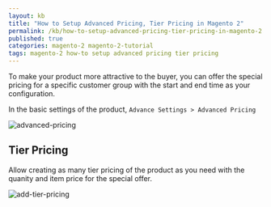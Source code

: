 ```yaml
---
layout: kb
title: "How to Setup Advanced Pricing, Tier Pricing in Magento 2"
permalink: /kb/how-to-setup-advanced-pricing-tier-pricing-in-magento-2.html
published: true
categories: magento-2 magento-2-tutorial
tags: magento-2 how-to setup advanced pricing tier pricing
---
```


To make your product more attractive to the buyer, you can offer the special pricing for a specific customer group with the start and end time as your configuration. 

In the basic settings of the product, `Advance Settings > Advanced Pricing`

![advanced-pricing](https://lh6.googleusercontent.com/GmLL1UeO23hKNWGtgNboWxaFsbv-VwcmcIOVJ87n-gJTxMMwGfpp-RZ68JA8Nb7gycSwQ-Lr3Ixndt5TtQLln5QPzmW3uitZUn8ZZXsBM3C4VtNWG4BJcJnXOqa4g4PDhOUgB_pf)

## Tier Pricing

Allow creating as many tier pricing of the product as you need with the quanity and item price for the special offer.

![add-tier-pricing](https://lh4.googleusercontent.com/l0HhrWP-hWwWMDPGrmvlgRWmNMs5SJDa8B4bbSN5xP4wpaYGvbIxqLluT2M5Mg2mfjP0frW5nUnMRnCztqH0PIQZ5Nzq-hvzmRKZk90JvmoANUbAGp7uXkaMZxdH9je8-xXpWVPo)

